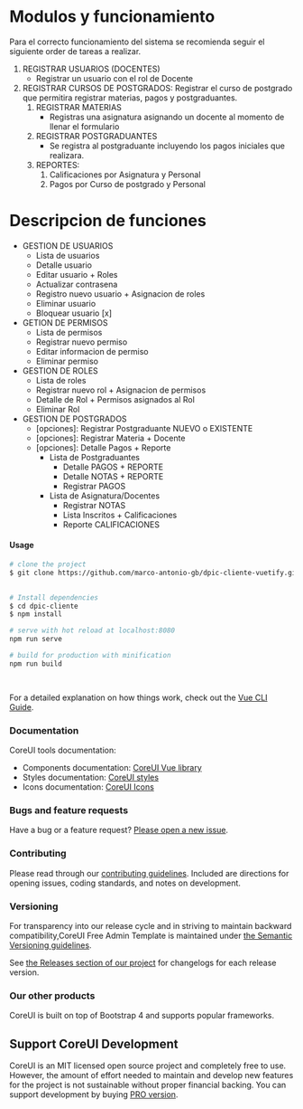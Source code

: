 

# Modulos y funcionamiento
Para el correcto funcionamiento del sistema se recomienda seguir el siguiente order de tareas a realizar.
 1. REGISTRAR USUARIOS (DOCENTES)
    * Registrar un usuario con el rol de Docente 
 2. REGISTRAR CURSOS DE POSTGRADOS: Registrar el curso de postgrado que permitira registrar materias, pagos y postgraduantes.
    1. REGISTRAR MATERIAS
       * Registras una asignatura asignando un docente al momento de llenar el formulario
    2. REGISTRAR POSTGRADUANTES
       * Se registra al postgraduante incluyendo los pagos iniciales que realizara.
    3. REPORTES:
       1. Calificaciones por Asignatura y Personal
       2. Pagos por Curso de postgrado y Personal

# Descripcion de funciones
* GESTION DE USUARIOS
   * Lista de usuarios
   * Detalle usuario
   * Editar usuario + Roles
   * Actualizar contrasena
   * Registro nuevo usuario + Asignacion de roles
   * Eliminar usuario
   * Bloquear usuario [x]
* GETION DE PERMISOS
   * Lista de permisos
   * Registrar nuevo permiso
   * Editar informacion de permiso
   * Eliminar permiso
* GESTION DE ROLES
   * Lista de roles
   * Registrar nuevo rol + Asignacion de permisos
   * Detalle de Rol + Permisos asignados al Rol
   * Eliminar Rol
* GESTION DE POSTGRADOS
   * [opciones]: Registrar Postgraduante NUEVO o EXISTENTE
   * [opciones]: Registrar Materia + Docente
   * [opciones]: Detalle Pagos + Reporte
      * Lista de Postgraduantes
         * Detalle PAGOS + REPORTE
         * Detalle NOTAS + REPORTE
         * Registrar PAGOS
      * Lista de Asignatura/Docentes
         * Registrar NOTAS
         * Lista Inscritos + Calificaciones
         * Reporte CALIFICACIONES



#### Usage

``` bash
# clone the project 
$ git clone https://github.com/marco-antonio-gb/dpic-cliente-vuetify.git
 

# Install dependencies
$ cd dpic-cliente
$ npm install

# serve with hot reload at localhost:8080
npm run serve

# build for production with minification
npm run build

 

```

For a detailed explanation on how things work, check out the [Vue CLI Guide](https://cli.vuejs.org/guide/).

### Documentation

CoreUI tools documentation:

- Components documentation: [CoreUI Vue library](https://coreui.io/vue/docs)
- Styles documentation: [CoreUI styles](https://coreui.io/docs/3.0-beta/)
- Icons documentation: [CoreUI Icons](http://coreui.io/icons)

### Bugs and feature requests

Have a bug or a feature request? [Please open a new issue](https://github.com/coreui/coreui-free-vue-admin-template/issues).

### Contributing

Please read through our [contributing guidelines](https://github.com/coreui/coreui-free-vue-admin-template/blob/master/.github/CONTRIBUTING.md). Included are directions for opening issues, coding standards, and notes on development.

### Versioning

For transparency into our release cycle and in striving to maintain backward compatibility,CoreUI Free Admin Template is maintained under [the Semantic Versioning guidelines](http://semver.org/).

See [the Releases section of our project](https://github.com/coreui/coreui-free-vue-admin-template/releases) for changelogs for each release version.

### Our other products

CoreUI is built on top of Bootstrap 4 and supports popular frameworks.

## Support CoreUI Development

CoreUI is an MIT licensed open source project and completely free to use. However, the amount of effort needed to maintain and develop new features for the project is not sustainable without proper financial backing. You can support development by buying [PRO version](https://coreui.io/pro/).
